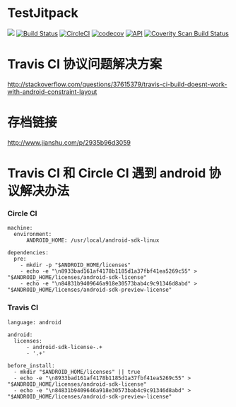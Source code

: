 # TestJitpack

[![](https://jitpack.io/v/gdky005/TestJitpack.svg)](https://jitpack.io/#gdky005/TestJitpack) [![Build Status](https://travis-ci.org/gdky005/TestJitpack.svg?branch=master)](https://travis-ci.org/gdky005/TestJitpack) [![CircleCI](https://circleci.com/gh/gdky005/TestJitpack/tree/master.svg?style=svg)](https://circleci.com/gh/gdky005/TestJitpack/tree/master) [![codecov](https://codecov.io/gh/gdky005/TestJitpack/branch/master/graph/badge.svg)](https://codecov.io/gh/gdky005/TestJitpack) [![API](https://img.shields.io/badge/API-14%2B-blue.svg?style=flat)](https://android-arsenal.com/api?level=14) [![Coverity Scan Build Status](https://scan.coverity.com/projects/12557/badge.svg)](https://scan.coverity.com/projects/gdky005-testjitpack)


# Travis CI 协议问题解决方案
http://stackoverflow.com/questions/37615379/travis-ci-build-doesnt-work-with-android-constraint-layout

# 存档链接
http://www.jianshu.com/p/2935b96d3059

# Travis CI 和 Circle CI 遇到 android 协议解决办法

### Circle CI
	machine:
	  environment:
		  ANDROID_HOME: /usr/local/android-sdk-linux

	dependencies:
	  pre:
		- mkdir -p "$ANDROID_HOME/licenses"
		- echo -e "\n8933bad161af4178b1185d1a37fbf41ea5269c55" > "$ANDROID_HOME/licenses/android-sdk-license"
		- echo -e "\n84831b9409646a918e30573bab4c9c91346d8abd" > "$ANDROID_HOME/licenses/android-sdk-preview-license"

### Travis CI
	language: android

	android:
	  licenses:
		  - android-sdk-license-.+
		  - '.+'

	before_install:
	  - mkdir "$ANDROID_HOME/licenses" || true
	  - echo -e "\n8933bad161af4178b1185d1a37fbf41ea5269c55" > "$ANDROID_HOME/licenses/android-sdk-license"
	  - echo -e "\n84831b9409646a918e30573bab4c9c91346d8abd" > "$ANDROID_HOME/licenses/android-sdk-preview-license"






